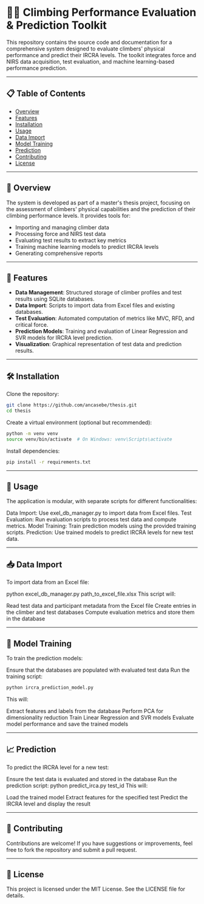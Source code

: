 # 🧗‍♀️ Climbing Performance Evaluation & Prediction Toolkit

This repository contains the source code and documentation for a comprehensive system designed to evaluate climbers' physical performance and predict their IRCRA levels. The toolkit integrates force and NIRS data acquisition, test evaluation, and machine learning-based performance prediction.

---

## 📋 Table of Contents

- [Overview](#-overview)
- [Features](#-features)
- [Installation](#-installation)
- [Usage](#-usage)
- [Data Import](#-data-import)
- [Model Training](#-model-training)
- [Prediction](#-prediction)
- [Contributing](#-contributing)
- [License](#-license)

---

## 🧠 Overview

The system is developed as part of a master's thesis project, focusing on the assessment of climbers' physical capabilities and the prediction of their climbing performance levels. It provides tools for:

- Importing and managing climber data
- Processing force and NIRS test data
- Evaluating test results to extract key metrics
- Training machine learning models to predict IRCRA levels
- Generating comprehensive reports

---

## 🚀 Features

- **Data Management**: Structured storage of climber profiles and test results using SQLite databases.
- **Data Import**: Scripts to import data from Excel files and existing databases.
- **Test Evaluation**: Automated computation of metrics like MVC, RFD, and critical force.
- **Prediction Models**: Training and evaluation of Linear Regression and SVR models for IRCRA level prediction.
- **Visualization**: Graphical representation of test data and prediction results.

---

## 🛠️ Installation

Clone the repository:

```bash
git clone https://github.com/ancasebe/thesis.git
cd thesis
```
Create a virtual environment (optional but recommended):
```bash
python -m venv venv
source venv/bin/activate  # On Windows: venv\Scripts\activate
```
Install dependencies:
```bash
pip install -r requirements.txt
```

---

## 🧪 Usage

The application is modular, with separate scripts for different functionalities:

Data Import: Use exel_db_manager.py to import data from Excel files.
Test Evaluation: Run evaluation scripts to process test data and compute metrics.
Model Training: Train prediction models using the provided training scripts.
Prediction: Use trained models to predict IRCRA levels for new test data.

---

## 📥 Data Import

To import data from an Excel file:

python excel_db_manager.py path_to_excel_file.xlsx
This script will:

Read test data and participant metadata from the Excel file
Create entries in the climber and test databases
Compute evaluation metrics and store them in the database

---

## 🧠 Model Training

To train the prediction models:

Ensure that the databases are populated with evaluated test data
Run the training script:
```bash
python ircra_prediction_model.py
```
This will:

Extract features and labels from the database
Perform PCA for dimensionality reduction
Train Linear Regression and SVR models
Evaluate model performance and save the trained models

---

## 📈 Prediction

To predict the IRCRA level for a new test:

Ensure the test data is evaluated and stored in the database
Run the prediction script:
python predict_irca.py test_id
This will:

Load the trained model
Extract features for the specified test
Predict the IRCRA level and display the result

---

## 🤝 Contributing

Contributions are welcome! If you have suggestions or improvements, feel free to fork the repository and submit a pull request.

---

## 📄 License

This project is licensed under the MIT License. See the LICENSE file for details.
